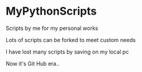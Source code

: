 MyPythonScripts
===============

Scripts by me for my personal works

Lots of scripts can be forked to meet custom needs

I have lost many scripts by saving on my local pc

Now it's Git Hub era.. 
